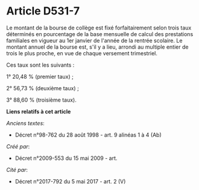 # Article D531-7

Le montant de la bourse de collège est fixé forfaitairement selon trois taux déterminés en pourcentage de la base mensuelle
de calcul des prestations familiales en vigueur au 1er janvier de l'année de la rentrée scolaire. Le montant annuel de la
bourse est, s'il y a lieu, arrondi au multiple entier de trois le plus proche, en vue de chaque versement trimestriel.

Ces taux sont les suivants :

1° 20,48 % (premier taux) ;

2° 56,73 % (deuxième taux) ;

3° 88,60 % (troisième taux).

**Liens relatifs à cet article**

_Anciens textes_:

  - Décret n°98-762 du 28 août 1998 - art. 9 alinéas 1 à 4 (Ab)

_Créé par_:

  - Décret n°2009-553 du 15 mai 2009 - art.

_Cité par_:

  - Décret n°2017-792 du 5 mai 2017 - art. 2 (V)
